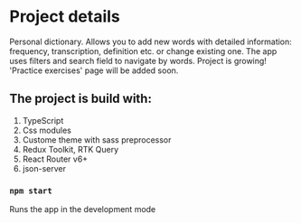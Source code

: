 # Project details

Personal dictionary. Allows you to add new words with detailed information: frequency, transcription, definition etc. or change existing one. The app uses filters and search field to navigate by words.
Project is growing! 'Practice exercises' page will be added soon.

## The project is build with:

1. TypeScript
2. Css modules
3. Custome theme with sass preprocessor
4. Redux Toolkit, RTK Query
5. React Router v6+
6. json-server

### `npm start`

Runs the app in the development mode
